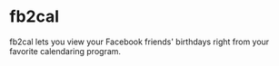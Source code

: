 fb2cal
======

fb2cal lets you view your Facebook friends' birthdays right from your favorite calendaring program.
